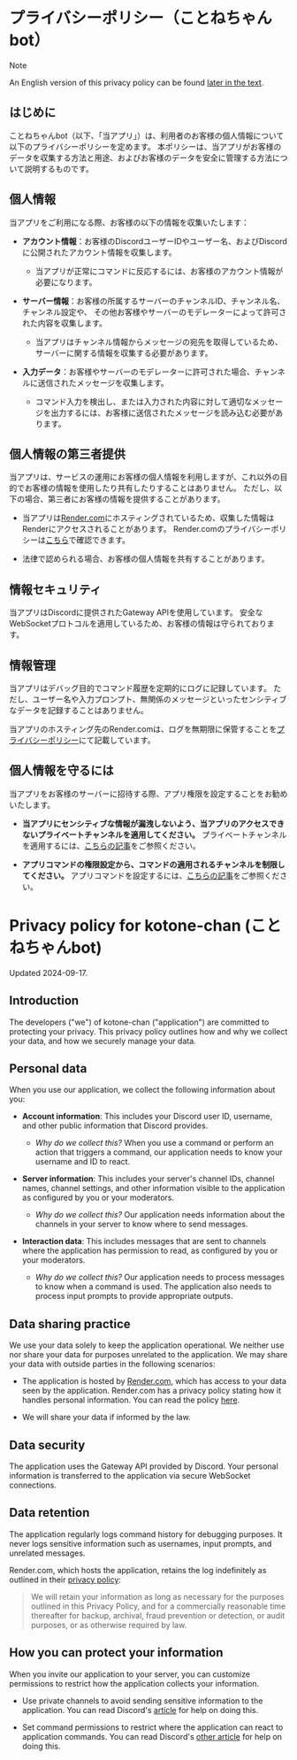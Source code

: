# プライバシーポリシー（ことねちゃんbot）

> [!Note]
> An English version of this privacy policy can be found [later in the text](#privacy-policy-for-kotone-chan-ことねちゃんbot).

## はじめに

ことねちゃんbot（以下、「当アプリ」）は、利用者のお客様の個人情報について以下のプライバシーポリシーを定めます。
本ポリシーは、当アプリがお客様のデータを収集する方法と用途、およびお客様のデータを安全に管理する方法について説明するものです。

## 個人情報

当アプリをご利用になる際、お客様の以下の情報を収集いたします：

* **アカウント情報**：お客様のDiscordユーザーIDやユーザー名、およびDiscordに公開されたアカウント情報を収集します。
    - 当アプリが正常にコマンドに反応するには、お客様のアカウント情報が必要になります。

* **サーバー情報**：お客様の所属するサーバーのチャンネルID、チャンネル名、チャンネル設定や、
  その他お客様やサーバーのモデレーターによって許可された内容を収集します。
    - 当アプリはチャンネル情報からメッセージの宛先を取得しているため、サーバーに関する情報を収集する必要があります。

* **入力データ**：お客様やサーバーのモデレーターに許可された場合、チャンネルに送信されたメッセージを収集します。
    - コマンド入力を検出し、または入力された内容に対して適切なメッセージを出力するには、お客様に送信されたメッセージを読み込む必要があります。

## 個人情報の第三者提供

当アプリは、サービスの運用にお客様の個人情報を利用しますが、これ以外の目的でお客様の情報を使用したり共有したりすることはありません。
ただし、以下の場合、第三者にお客様の情報を提供することがあります。

* 当アプリは[Render.com](https://render.com)にホスティングされているため、収集した情報はRenderにアクセスされることがあります。
  Render.comのプライバシーポリシーは[こちら](https://render.com/privacy)で確認できます。

* 法律で認められる場合、お客様の個人情報を共有することがあります。

## 情報セキュリティ

当アプリはDiscordに提供されたGateway APIを使用しています。
安全なWebSocketプロトコルを適用しているため、お客様の情報は守られております。

## 情報管理

当アプリはデバッグ目的でコマンド履歴を定期的にログに記録しています。
ただし、ユーザー名や入力プロンプト、無関係のメッセージといったセンシティブなデータを記録することはありません。

当アプリのホスティング先のRender.comは、ログを無期限に保管することを[プライバシーポリシー](https://render.com/privacy#how-we-store-and-protect-your-information)にて記載しています。

## 個人情報を守るには

当アプリをお客様のサーバーに招待する際、アプリ権限を設定することをお勧めいたします。

* **当アプリにセンシティブな情報が漏洩しないよう、当アプリのアクセスできないプライベートチャンネルを適用してください。**
  プライベートチャンネルを適用するには、[こちらの記事](https://support.discord.com/hc/ja/articles/206029707-権限をセットアップするには)をご参照ください。

* **アプリコマンドの権限設定から、コマンドの適用されるチャンネルを制限してください。**
  アプリコマンドを設定するには、[こちらの記事](https://support.discord.com/hc/ja/articles/4644915651095-コマンド権限)をご参照ください。



# Privacy policy for kotone-chan (ことねちゃんbot)

Updated 2024-09-17.

## Introduction

The developers ("we") of kotone-chan ("application") are committed to protecting your privacy.
This privacy policy outlines how and why we collect your data, and how we securely manage your data.

## Personal data

When you use our application, we collect the following information about you:

* **Account information**: This includes your Discord user ID, username, and other public information that Discord provides.
    - *Why do we collect this?* When you use a command or perform an action that triggers a command,
      our application needs to know your username and ID to react.

* **Server information**: This includes your server's channel IDs, channel names, channel settings,
  and other information visible to the application as configured by you or your moderators.
    - *Why do we collect this?* Our application needs information about the channels in your server to know where to send messages.

* **Interaction data**: This includes messages that are sent to channels where the application has permission to read, as configured by you or your moderators.
    - *Why do we collect this?* Our application needs to process messages to know when a command is used.
      The application also needs to process input prompts to provide appropriate outputs.

## Data sharing practice

We use your data solely to keep the application operational.
We neither use nor share your data for purposes unrelated to the application.
We may share your data with outside parties in the following scenarios:

* The application is hosted by [Render.com](https://render.com), which has access to your data seen by the application.
  Render.com has a privacy policy stating how it handles personal information.
  You can read the policy [here](https://render.com/privacy).

* We will share your data if informed by the law.

## Data security

The application uses the Gateway API provided by Discord.
Your personal information is transferred to the application via secure WebSocket connections.

## Data retention

The application regularly logs command history for debugging purposes.
It never logs sensitive information such as usernames, input prompts, and unrelated messages.

Render.com, which hosts the application, retains the log indefinitely as outlined in their [privacy policy](https://render.com/privacy#how-we-store-and-protect-your-information):

> We will retain your information as long as necessary for the purposes outlined in this Privacy Policy,
and for a commercially reasonable time thereafter for backup, archival, fraud prevention or detection, or audit purposes, or as otherwise required by law.

## How you can protect your information

When you invite our application to your server, you can customize permissions to restrict how the application collects your information.

* Use private channels to avoid sending sensitive information to the application.
  You can read Discord's [article](https://support.discord.com/hc/en-us/articles/10543994968087-Channel-Permissions-Settings-101) for help on doing this.

* Set command permissions to restrict where the application can react to application commands.
  You can read Discord's [other article](https://support.discord.com/hc/en-us/articles/4644915651095-Command-Permissions) for help on doing this.
